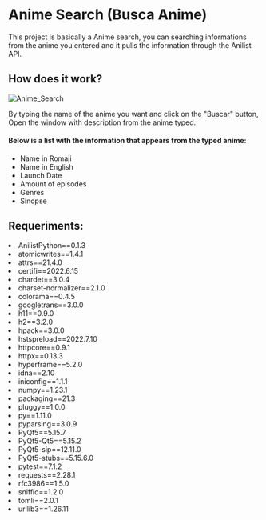 <h1> Anime Search (Busca Anime)</h1>

<p>This project is basically a Anime search, you can searching informations from the anime you entered and it pulls the information through the Anilist API. </p>

<H2> How does it work? </H2>

![Anime_Search](https://user-images.githubusercontent.com/63125514/182440612-3c668701-8ace-426c-a83c-2f03fdb9524d.gif)

<p> By typing the name of the anime you want and click on the "Buscar" button, Open the window with description from the anime typed. </p>

<h4><b>Below is a list with the information that appears from the typed anime:</b></h4>

<ul>
<li>Name in Romaji</li>
<li>Name in English</li>
<li>Launch Date</li>
<li>Amount of episodes</li>
<li>Genres</li>
<li>Sinopse</li>
</ul>

<h2>Requeriments:</h2
<ul>
<li>AnilistPython==0.1.3</li>
<li>atomicwrites==1.4.1</li>
<li>attrs==21.4.0</li>
<li>certifi==2022.6.15</li>
<li>chardet==3.0.4</li>
<li>charset-normalizer==2.1.0</li>
<li>colorama==0.4.5</li>
<li>googletrans==3.0.0</li>
<li>h11==0.9.0</li>
<li>h2==3.2.0</li>
<li>hpack==3.0.0</li>
<li>hstspreload==2022.7.10</li>
<li>httpcore==0.9.1</li>
<li>httpx==0.13.3</li>
<li>hyperframe==5.2.0</li>
<li>idna==2.10</li>
<li>iniconfig==1.1.1</li>
<li>numpy==1.23.1</li>
<li>packaging==21.3</li>
<li>pluggy==1.0.0</li>
<li>py==1.11.0</li>
<li>pyparsing==3.0.9</li>
<li>PyQt5==5.15.7</li>
<li>PyQt5-Qt5==5.15.2</li>
<li>PyQt5-sip==12.11.0</li>
<li>PyQt5-stubs==5.15.6.0</li>
<li>pytest==7.1.2</li>
<li>requests==2.28.1</li>
<li>rfc3986==1.5.0</li>
<li>sniffio==1.2.0</li>
<li>tomli==2.0.1</li>
<li>urllib3==1.26.11</li>
</ul>


